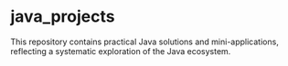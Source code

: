 # java_projects
This repository contains practical Java solutions and mini-applications, reflecting a systematic exploration of the Java ecosystem.
